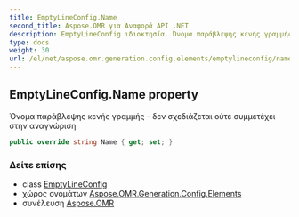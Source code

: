 ```yaml
---
title: EmptyLineConfig.Name
second_title: Aspose.OMR για Αναφορά API .NET
description: EmptyLineConfig ιδιοκτησία. Όνομα παράβλεψης κενής γραμμής  δεν σχεδιάζεται ούτε συμμετέχει στην αναγνώριση
type: docs
weight: 30
url: /el/net/aspose.omr.generation.config.elements/emptylineconfig/name/
---
```

## EmptyLineConfig.Name property

Όνομα παράβλεψης κενής γραμμής - δεν σχεδιάζεται ούτε συμμετέχει στην αναγνώριση

```csharp
public override string Name { get; set; }
```

### Δείτε επίσης

* class [EmptyLineConfig](../)
* χώρος ονομάτων [Aspose.OMR.Generation.Config.Elements](../../emptylineconfig/)
* συνέλευση [Aspose.OMR](../../../)


